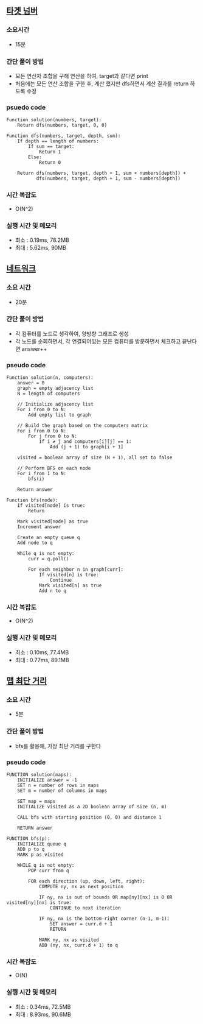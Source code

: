 ## [타겟 넘버](https://school.programmers.co.kr/learn/courses/30/lessons/43165)

### 소요시간
- 15분

### 간단 풀이 방법
- 모든 연산자 조합을 구해 연산을 하여, target과 같다면 print
- 처음에는 모든 연산 조합을 구한 후, 계산 했지만 dfs하면서 계산 결과를 return 하도록 수정

### psuedo code
```
Function solution(numbers, target):
    Return dfs(numbers, target, 0, 0)

Function dfs(numbers, target, depth, sum):
    If depth == length of numbers:
        If sum == target:
            Return 1
        Else:
            Return 0

    Return dfs(numbers, target, depth + 1, sum + numbers[depth]) +
           dfs(numbers, target, depth + 1, sum - numbers[depth])
```
### 시간 복잡도
- O(N^2)

### 실행 시간 및 메모리
- 최소 : 0.19ms, 78.2MB
- 최대 : 5.62ms, 90MB

## [네트워크](https://school.programmers.co.kr/learn/courses/30/lessons/43162)

### 소요 시간
- 20분

### 간단 풀이 방법
- 각 컴퓨터를 노드로 생각하여, 양방향 그래프로 생성
- 각 노드를 순회하면서, 각 연결되어있는 모든 컴퓨터를 방문하면서 체크하고 끝난다면 answer++

### pseudo code
```
Function solution(n, computers):
    answer = 0
    graph = empty adjacency list
    N = length of computers

    // Initialize adjacency list
    For i from 0 to N:
        Add empty list to graph

    // Build the graph based on the computers matrix
    For i from 0 to N:
        For j from 0 to N:
            If i ≠ j and computers[i][j] == 1:
                Add (j + 1) to graph[i + 1]

    visited = boolean array of size (N + 1), all set to false

    // Perform BFS on each node
    For i from 1 to N:
        bfs(i)

    Return answer

Function bfs(node):
    If visited[node] is true:
        Return

    Mark visited[node] as true
    Increment answer

    Create an empty queue q
    Add node to q

    While q is not empty:
        curr = q.poll()

        For each neighbor n in graph[curr]:
            If visited[n] is true:
                Continue
            Mark visited[n] as true
            Add n to q
```

### 시간 복잡도
- O(N^2)

### 실행 시간 및 메모리
- 최소 : 0.10ms, 77.4MB
- 최대 : 0.77ms, 89.1MB

## [맵 최단 거리](https://school.programmers.co.kr/learn/courses/30/lessons/1844)

### 소요 시간
- 5분

### 간단 풀이 방법
- bfs를 활용해, 가장 최단 거리를 구한다

### pseudo code
```
FUNCTION solution(maps):
    INITIALIZE answer = -1
    SET n = number of rows in maps
    SET m = number of columns in maps

    SET map = maps
    INITIALIZE visited as a 2D boolean array of size (n, m)

    CALL bfs with starting position (0, 0) and distance 1

    RETURN answer

FUNCTION bfs(p):
    INITIALIZE queue q
    ADD p to q
    MARK p as visited

    WHILE q is not empty:
        POP curr from q

        FOR each direction (up, down, left, right):
            COMPUTE ny, nx as next position

            IF ny, nx is out of bounds OR map[ny][nx] is 0 OR visited[ny][nx] is true:
                CONTINUE to next iteration

            IF ny, nx is the bottom-right corner (n-1, m-1):
                SET answer = curr.d + 1
                RETURN

            MARK ny, nx as visited
            ADD (ny, nx, curr.d + 1) to q
```

### 시간 복잡도
- O(N)

### 실행 시간 및 메모리
- 최소 : 0.34ms, 72.5MB
- 최대 : 8.93ms, 90.6MB

